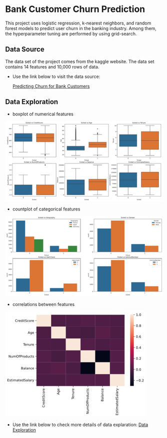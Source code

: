 # Bank Customer Churn Prediction 
This project uses logistic regression, k-nearest neighbors, and random forest models to predict user churn in the banking industry. Among them, the hyperparameter tuning are performed by using grid-search.

## Data Source

The data set of the project comes from the kaggle website. The data set contains 14 features and 10,000 rows of data. 

- Use the link below to visit the data source:

  [Predicting Churn for Bank Customers](https://www.kaggle.com/adammaus/predicting-churn-for-bank-customers)


## Data Exploration

- boxplot of numerical features

<img src="images/numerical-boxplot.png" width=700>

- countplot of categorical features

<img src="images/countplot-categorical.png" width=650>

- correlations between features

<img src="images/feature-correlation.png" width=450>

* Use the link below to check more details of data explaration:
  [Data Exploration](churn-predict.ipynb)
